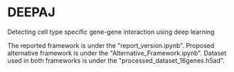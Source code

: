# DEEPAJ
Detecting cell type specific gene-gene interaction using deep learning

The reported framework is under the "report_version.ipynb". Proposed alternative framework is under the "Alternative_Framework.ipynb".
Dataset used in both frameworks is under the "processed_dataset_16genes.h5ad".
